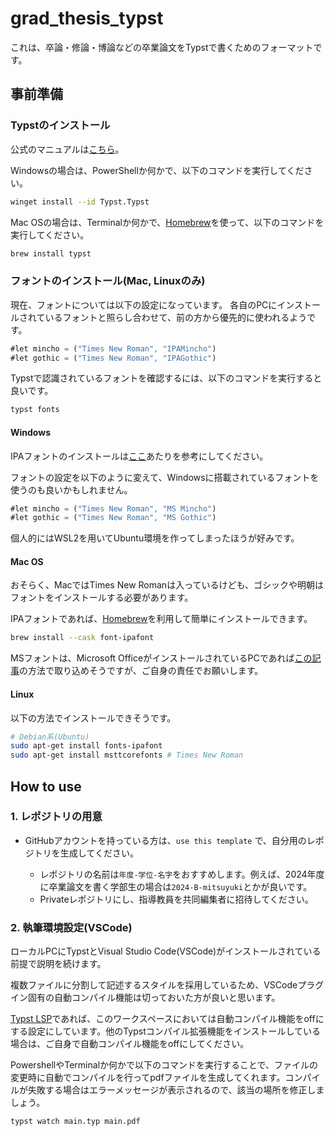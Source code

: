 # grad_thesis_typst

これは、卒論・修論・博論などの卒業論文をTypstで書くためのフォーマットです。

## 事前準備

### Typstのインストール

公式のマニュアルは[こちら](https://github.com/typst/typst?tab=readme-ov-file#installation)。

Windowsの場合は、PowerShellか何かで、以下のコマンドを実行してください。

```bash
winget install --id Typst.Typst
```

Mac OSの場合は、Terminalか何かで、[Homebrew](https://formulae.brew.sh/)を使って、以下のコマンドを実行してください。

```bash
brew install typst
```

### フォントのインストール(Mac, Linuxのみ)

現在、フォントについては以下の設定になっています。
各自のPCにインストールされているフォントと照らし合わせて、前の方から優先的に使われるようです。

```ts
#let mincho = ("Times New Roman", "IPAMincho")
#let gothic = ("Times New Roman", "IPAGothic")
```

Typstで認識されているフォントを確認するには、以下のコマンドを実行すると良いです。

```bash
typst fonts
```

#### Windows

IPAフォントのインストールは[ここ](https://www.kisnet.or.jp/~kanou/index.php?windows/windows%E5%85%B1%E9%80%9A/IPAFont%E3%81%AE%E3%82%A4%E3%83%B3%E3%82%B9%E3%83%88%E3%83%BC%E3%83%AB)あたりを参考にしてください。

フォントの設定を以下のように変えて、Windowsに搭載されているフォントを使うのも良いかもしれません。

```ts
#let mincho = ("Times New Roman", "MS Mincho")
#let gothic = ("Times New Roman", "MS Gothic")
```

個人的にはWSL2を用いてUbuntu環境を作ってしまったほうが好みです。

#### Mac OS

おそらく、MacではTimes New Romanは入っているけども、ゴシックや明朝はフォントをインストールする必要があります。

IPAフォントであれば、[Homebrew](https://formulae.brew.sh/)を利用して簡単にインストールできます。

```bash
brew install --cask font-ipafont
```

MSフォントは、Microsoft OfficeがインストールされているPCであれば[この記事](https://note.com/tomorrow311/n/ne835a8c525a9)の方法で取り込めそうですが、ご自身の責任でお願いします。

#### Linux

以下の方法でインストールできそうです。

```bash
# Debian系(Ubuntu)
sudo apt-get install fonts-ipafont
sudo apt-get install msttcorefonts # Times New Roman
```

## How to use

### 1. レポジトリの用意

- GitHubアカウントを持っている方は、`use this template` で、自分用のレポジトリを生成してください。
  
  - レポジトリの名前は`年度-学位-名字`をおすすめします。例えば、2024年度に卒業論文を書く学部生の場合は`2024-B-mitsuyuki`とかが良いです。
  - Privateレポジトリにし、指導教員を共同編集者に招待してください。

### 2. 執筆環境設定(VSCode)

ローカルPCにTypstとVisual Studio Code(VSCode)がインストールされている前提で説明を続けます。

複数ファイルに分割して記述するスタイルを採用しているため、VSCodeプラグイン固有の自動コンパイル機能は切っておいた方が良いと思います。

[Typst LSP](https://marketplace.visualstudio.com/items?itemName=nvarner.typst-lsp)であれば、このワークスペースにおいては自動コンパイル機能をoffにする設定にしています。他のTypstコンパイル拡張機能をインストールしている場合は、ご自身で自動コンパイル機能をoffにしてください。

PowershellやTerminalか何かで以下のコマンドを実行することで、ファイルの変更時に自動でコンパイルを行ってpdfファイルを生成してくれます。コンパイルが失敗する場合はエラーメッセージが表示されるので、該当の場所を修正しましょう。

```sh
typst watch main.typ main.pdf
```

